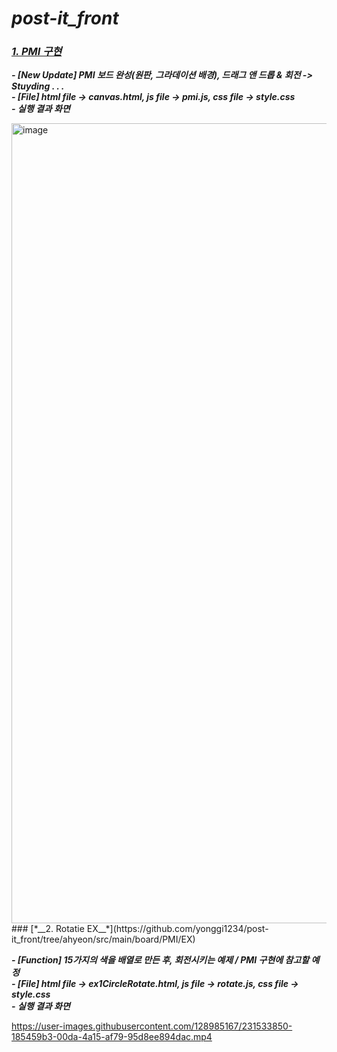 # *__post-it_front__*

### [*__1. PMI 구현__*](https://github.com/yonggi1234/post-it_front/tree/ahyeon/src/main/board/PMI)  

*__- [New Update] PMI 보드 완성(원판, 그라데이션 배경), 드래그 앤 드롭 & 회전 -> Stuyding . . .__*  
*__- [File] html file -> canvas.html, js file -> pmi.js, css file -> style.css__*  
*__- 실행 결과 화면__*    

<img width="1280" alt="image" src="https://user-images.githubusercontent.com/128985167/231531050-3fbc1249-c90b-4757-af4d-3825ba3f4679.png">
### [*__2. Rotatie EX__*](https://github.com/yonggi1234/post-it_front/tree/ahyeon/src/main/board/PMI/EX)  

*__- [Function] 15가지의 색을 배열로 만든 후, 회전시키는 예제 / PMI 구현에 참고할 예정__*   
*__- [File] html file -> ex1CircleRotate.html, js file -> rotate.js, css file -> style.css__*    
*__- 실행 결과 화면__*    

https://user-images.githubusercontent.com/128985167/231533850-185459b3-00da-4a15-af79-95d8ee894dac.mp4
